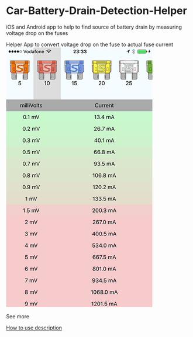 # Car-Battery-Drain-Detection-Helper
iOS and Android app to help to find source of battery drain by measuring voltage drop on the fuses

Helper App to convert voltage drop on the fuse to actual fuse current
![App screenshot](https://raw.githubusercontent.com/michbil/Car-Battery-Drain-Detection-Helper/master/misc/screenshot.png)


See more

[How to use description](http://www.motor-talk.de/forum/aktion/Attachment.html?attachmentId=721311)
